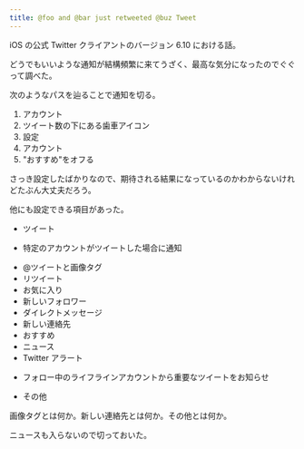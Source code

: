 ```yaml
---
title: @foo and @bar just retweeted @buz Tweet
---
```


iOS の公式 Twitter クライアントのバージョン 6.10 における話。

どうでもいいような通知が結構頻繁に来てうざく、最高な気分になったのでぐぐって調べた。

次のようなパスを辿ることで通知を切る。

1. アカウント
2. ツイート数の下にある歯車アイコン
3. 設定
4. アカウント
5. "おすすめ"をオフる

さっき設定したばかりなので、期待される結果になっているのかわからないけれどたぶん大丈夫だろう。

他にも設定できる項目があった。

* ツイート
 - 特定のアカウントがツイートした場合に通知
* @ツイートと画像タグ
* リツイート
* お気に入り
* 新しいフォロワー
* ダイレクトメッセージ
* 新しい連絡先
* おすすめ
* ニュース
* Twitter アラート
 - フォロー中のライフラインアカウントから重要なツイートをお知らせ
* その他

画像タグとは何か。新しい連絡先とは何か。その他とは何か。

ニュースも入らないので切っておいた。
